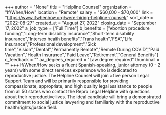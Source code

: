 +++
author = "None"
title = "Helpline Counsel"
organization = "If/When/How"
location = "Remote"
salary = "$60,000 - $70,000"
link = "https://www.ifwhenhow.org/were-hiring-helpline-counsel/"
sort_date = "2022-08-27"
created_at = "August 27, 2022"
closing_date = "September 17, 2022"
a_job_type = ["Full Time"]
b_benefits = ["Abortion procedure funding","Long-term disability insurance","Short-term disability insurance","Intersex health benefits","Trans health","FSA","Life insurance","Professional development","Sick time","Vision","Dental","Permanently Remote","Remote During COVID","Paid Vacation","Health Insurance","Paid Leave","Retirement","General Benefits"]
c_feedback = ""
aa_degrees_required = "Law degree required"
thumbnail = ""
+++
If/When/How seeks a fluent Spanish-speaking, junior attorney (0 - 2 years) with some direct services experience who is dedicated to reproductive justice. The Helpline Counsel will join a five person Legal Support Team and will be primarily responsible for providing compassionate, appropriate, and high quality legal assistance to people from all 50 states who contact the Repro Legal Helpline with questions about their reproductive lives. The ideal candidate will bring a demonstrated commitment to social justice lawyering and familiarity with the reproductive health/rights/justice field.